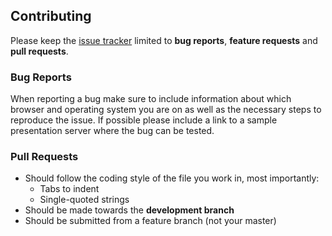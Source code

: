 ## Contributing

Please keep the [issue tracker](http://github.com/JBowns/presentation-server/issues) limited to **bug reports**, **feature requests** and **pull requests**.

### Bug Reports
When reporting a bug make sure to include information about which browser and operating system you are on as well as the necessary steps to reproduce the issue. If possible please include a link to a sample presentation server where the bug can be tested.


### Pull Requests
- Should follow the coding style of the file you work in, most importantly:
  - Tabs to indent
  - Single-quoted strings
- Should be made towards the **development branch**
- Should be submitted from a feature branch (not your master)